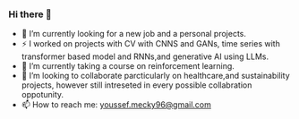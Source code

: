 ### Hi there 👋
- 🔭 I’m currently looking for a new job and a personal projects.
- ⚡ I worked on projects with CV with CNNS and GANs, time series with transformer based model and RNNs,and generative AI using LLMs.
- 🌱 I’m currently taking a course on reinforcement learning.
- 👯 I’m looking to collaborate parcticularly on healthcare,and sustainability projects, however still intreseted in every possible collabration oppotunity.
-  📫 How to reach me: youssef.mecky96@gmail.com
<!--
**youssefmecky96/youssefmecky96** is a ✨ _special_ ✨ repository because its `README.md` (this file) appears on your GitHub profile.

Here are some ideas to get you started:

- 🔭 I’m currently working on ...
- 🌱 I’m currently learning ...
- 👯 I’m looking to collaborate on ...
- 🤔 I’m looking for help with ...
- 💬 Ask me about ...
- 📫 How to reach me: ...
- 😄 Pronouns: ...
- ⚡ Fun fact: ...
-->
